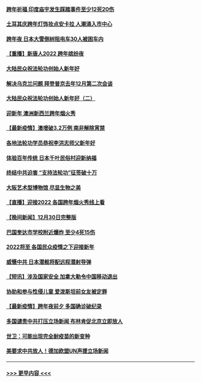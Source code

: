 #### [跨年祈福 印度庙宇发生踩踏事件至少12死20伤](../pages/prog202/a103309146.md?t=01011501) 
#### [土耳其庆跨年灯饰妆点安卡拉 人潮涌入市中心](../pages/prog202/a103309054.md?t=01011501) 
#### [跨年夜 日本大雪倒树阻电车30人被困车内](../pages/prog202/a103309019.md?t=01011501) 
#### [【重播】新唐人2022 跨年缤纷夜](../pages/prog202/a103303736.md?t=01011501) 
#### [大陆民众祝法轮功创始人新年好](../pages/prog202/a103308650.md?t=01011501) 
#### [解决乌克兰问题 拜登普京去年12月第二次会谈](../pages/prog202/a103308858.md?t=01011501) 
#### [大陆民众祝法轮功创始人新年好（二）](../pages/prog202/a103308646.md?t=01011501) 
#### [迎新年 澳洲新西兰跨年烟火秀](../pages/prog202/a103308706.md?t=01011501) 
#### [【最新疫情】澳增破3.2万例 南非解除宵禁](../pages/prog202/a103308683.md?t=01011501) 
#### [各地法轮功学员恭祝李洪志师父新年好](../pages/prog202/a103308618.md?t=01011501) 
#### [体验百年传统 日本千叶民俗村迎新纳福](../pages/prog202/a103308484.md?t=01011501) 
#### [终结中共迫害 “支持法轮功”征签破十万](../pages/prog202/a103308597.md?t=01011501) 
#### [大阪艺术型博物馆 尽显生物之美](../pages/prog202/a103308384.md?t=01011501) 
#### [【直播】迎接2022 各国跨年烟火秀线上看](../pages/prog202/a103308120.md?t=01011501) 
#### [【晚间新闻】12月30日完整版](../pages/prog202/a103307967.md?t=01011501) 
#### [巴国奎达市学校附近爆炸 至少4死15伤](../pages/prog202/a103307970.md?t=01011501) 
#### [2022将至 各国民众疫情之下迎接新年](../pages/prog202/a103307787.md?t=01011501) 
#### [威慑中共 日本潜舰将配远程潜射导弹](../pages/prog202/a103307756.md?t=01011501) 
#### [【短讯】涉及国家安全 加拿大勒令中国移动退出](../pages/prog202/a103307497.md?t=01011501) 
#### [协助和参与性侵儿童 爱泼斯坦前女友被定罪](../pages/prog202/a103307555.md?t=01011501) 
#### [【最新疫情】跨年夜前夕 多国确诊破纪录](../pages/prog202/a103307514.md?t=01011501) 
#### [多国谴责中共打压立场新闻 布林肯促北京立即放人](../pages/prog202/a103307473.md?t=01011501) 
#### [世卫：可能出现完全耐疫苗的新变种](../pages/prog202/a103306914.md?t=01011501) 
#### [美要求中共放人！德加欧盟UN声援立场新闻](../pages/prog202/a103306865.md?t=01011501) 

----
#### [ >>> 更早内容 <<< ](../indexes/prog202-earlier.md)
